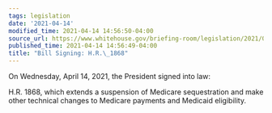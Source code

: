 ```yaml
---
tags: legislation
date: '2021-04-14'
modified_time: 2021-04-14 14:56:50-04:00
source_url: https://www.whitehouse.gov/briefing-room/legislation/2021/04/14/bill-signing-h-r-1868/
published_time: 2021-04-14 14:56:49-04:00
title: "Bill Signing: H.R.\_1868"
---
```

 
On Wednesday, April 14, 2021, the President signed into law:

H.R. 1868, which extends a suspension of Medicare sequestration and make
other technical changes to Medicare payments and Medicaid eligibility.
